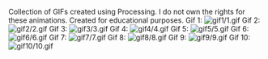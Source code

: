 Collection of GIFs created using Processing.
I do not own the rights for these animations.
Created for educational purposes.
Gif 1:
![gif1/1.gif](https://github.com/vasileekk/Processing-GIFS/blob/main/gif1/1.gif)
Gif 2:
![gif2/2.gif](https://github.com/vasileekk/Processing-GIFS/blob/main/gif2/2.gif)
Gif 3:
![gif3/3.gif](https://github.com/vasileekk/Processing-GIFS/blob/main/gif3/3.gif)
Gif 4:
![gif4/4.gif](https://github.com/vasileekk/Processing-GIFS/blob/main/gif4/4.gif)
Gif 5:
![gif5/5.gif](https://github.com/vasileekk/Processing-GIFS/blob/main/gif5/5.gif)
Gif 6:
![gif6/6.gif](https://github.com/vasileekk/Processing-GIFS/blob/main/gif6/6.gif)
Gif 7:
![gif7/7.gif](https://github.com/vasileekk/Processing-GIFS/blob/main/gif7/7.gif)
Gif 8:
![gif8/8.gif](https://github.com/vasileekk/Processing-GIFS/blob/main/gif8/8.gif)
Gif 9:
![gif9/9.gif](https://github.com/vasileekk/Processing-GIFS/blob/main/gif9/9.gif)
Gif 10:
![gif10/10.gif](https://github.com/vasileekk/Processing-GIFS/blob/main/gif10/10.gif)
